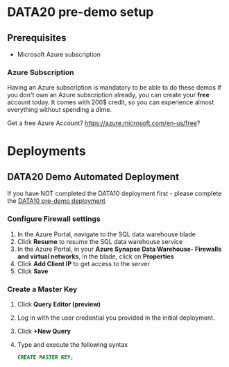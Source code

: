# DATA20 pre-demo setup

## Prerequisites

- Microsoft Azure subscription

### Azure Subscription

Having an Azure subscription is mandatory to be able to do these demos If you don't own an Azure subscription already, you can create your **free** account today. It comes with 200$ credit, so you can experience almost everything without spending a dime.

Get a free Azure Account?
https://azure.microsoft.com/en-us/free?



# Deployments

## DATA20 Demo Automated Deployment

If you have NOT completed the DATA10 deployment first - please complete the [DATA10 pre-demo deployment](../../data10/deployment/README.md)

### Configure Firewall settings

1. In the Azure Portal, navigate to the SQL data warehouse blade 
1. Click **Resume** to resume the SQL data warehouse service
1. In the Azure Portal, in your **Azure Synapse Data Warehouse- Firewalls and virtual networks**, in the blade, click on **Properties**
1. Click **Add Client IP** to get access to the server
1. Click **Save**

### Create a Master Key
1. Click **Query Editor (preview)**
1. Log in with the user credential you provided in the initial deployment.
1. Click **+New Query**
1. Type and execute the following syntax


    ```SQL
    CREATE MASTER KEY;
    ```






